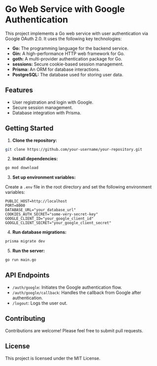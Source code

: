 # Go Web Service with Google Authentication

This project implements a Go web service with user authentication via Google OAuth 2.0. It uses the following key technologies:

* **Go:** The programming language for the backend service.
* **Gin:** A high-performance HTTP web framework for Go.
* **goth:** A multi-provider authentication package for Go.
* **sessions:** Secure cookie-based session management.
* **Prisma:** An ORM for database interactions.
* **PostgreSQL:** The database used for storing user data.

## Features

* User registration and login with Google.
* Secure session management.
* Database integration with Prisma.

## Getting Started

1. **Clone the repository:**

```bash
git clone https://github.com/your-username/your-repository.git
```

2. **Install dependencies:**

```bash
go mod download
```

3. **Set up environment variables:**

Create a `.env` file in the root directory and set the following environment variables:

```
PUBLIC_HOST=http://localhost
PORT=8000
DATABASE_URL="your_database_url"
COOKIES_AUTH_SECRET="some-very-secret-key"
GOOGLE_CLIENT_ID="your_google_client_id"
GOOGLE_CLIENT_SECRET="your_google_client_secret"
```

4. **Run database migrations:**

```bash
prisma migrate dev
```

5. **Run the server:**

```bash
go run main.go
```

## API Endpoints

* `/auth/google`: Initiates the Google authentication flow.
* `/auth/google/callback`: Handles the callback from Google after authentication.
* `/logout`: Logs the user out.

## Contributing

Contributions are welcome! Please feel free to submit pull requests.

## License

This project is licensed under the MIT License.
